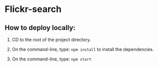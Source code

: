 # Flickr-search

## How to deploy locally:
1. CD to the root of the project directory.

2. On the command-line, type: ```npm install``` to install the dependencies.

2. On the command-line, type: ```npm start```
